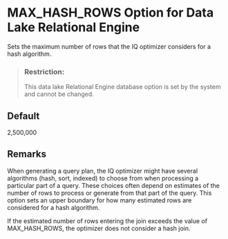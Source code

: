 <!-- loioa63e5cd884f21015bf7dea5122b66323 -->

# MAX\_HASH\_ROWS Option for Data Lake Relational Engine

Sets the maximum number of rows that the IQ optimizer considers for a hash algorithm.



> ### Restriction:  
> This data lake Relational Engine database option is set by the system and cannot be changed.



<a name="loioa63e5cd884f21015bf7dea5122b66323__iq_refso_734"/>

## Default

2,500,000



<a name="loioa63e5cd884f21015bf7dea5122b66323__iq_refso_736"/>

## Remarks

When generating a query plan, the IQ optimizer might have several algorithms \(hash, sort, indexed\) to choose from when processing a particular part of a query. These choices often depend on estimates of the number of rows to process or generate from that part of the query. This option sets an upper boundary for how many estimated rows are considered for a hash algorithm.

If the estimated number of rows entering the join exceeds the value of MAX\_HASH\_ROWS, the optimizer does not consider a hash join.

